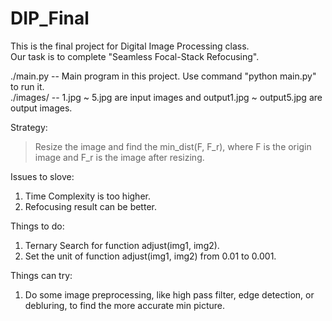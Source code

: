 # DIP_Final
This is the final project for Digital Image Processing class.  
Our task is to complete "Seamless Focal-Stack Refocusing".  

./main.py -- Main program in this project. Use command "python main.py" to run it.  
./images/ -- 1.jpg ~ 5.jpg are input images and output1.jpg ~ output5.jpg are output images.  

Strategy:  
  >Resize the image and find the min_dist(F, F_r), where F is the origin image and F_r is the image after resizing.   

Issues to slove:
  1. Time Complexity is too higher.  
  2. Refocusing result can be better.  
  
Things to do:
  1. Ternary Search for function adjust(img1, img2).  
  2. Set the unit of function adjust(img1, img2) from 0.01 to 0.001.  
  
Things can try:
  1.  Do some image preprocessing, like high pass filter, edge detection, or debluring, to find the more accurate min picture.   
